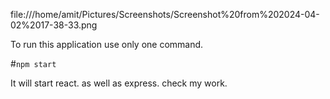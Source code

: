 file:///home/amit/Pictures/Screenshots/Screenshot%20from%202024-04-02%2017-38-33.png

To run this application use only one command. 

#`npm start`

It will start react. as well as express. check my work.


